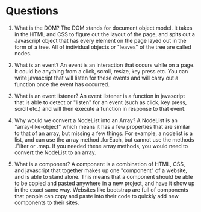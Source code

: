 # Questions

1. What is the DOM?
The DOM stands for document object model. It takes in the HTML and CSS to figure out the layout of the page, and spits out a Javascript object that has every element on the page layed out in the form of a tree. All of individual objects or "leaves" of the tree are called nodes. 

2. What is an event?
An event is an interaction that occurs while on a page. It could be anything from a click, scroll, resize, key press etc. You can write javascript that will listen for these events and will carry out a function once the event has occurred. 
3. What is an event listener?
An event listener is a function in javascript that is able to detect or "listen" for an event (such as click, key press, scroll etc.) and will then execute a function in response to that event. 

4. Why would we convert a NodeList into an Array?
A NodeList is an "array-like-object" which means it has a few properties that are similar to that of an array, but missing a few things. For example, a nodelist is a list, and can use the array method .forEach, but cannot use the methods .Filter or .map. If you needed these array methods, you would need to convert the NodeList to an array.

5. What is a component? 
A component is a combination of HTML, CSS, and javascript that together makes up one "component" of a website, and is able to stand alone. This means that a component should be able to be copied and pasted anywhere in a new project, and have it show up in the exact same way. Websites like bootstrap are full of components that people can copy and paste into their code to quickly add new components to their sites. 


